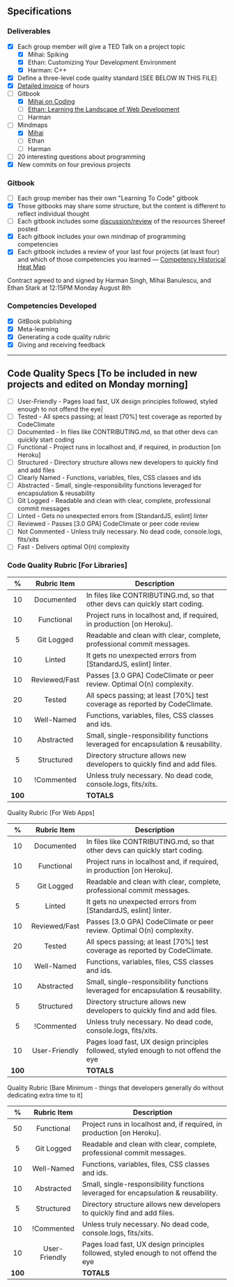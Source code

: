 ## Specifications

### Deliverables
- [x] Each group member will give a TED Talk on a project topic
  - [x] Mihai: Spiking
  - [x] Ethan: Customizing Your Development Environment
  - [x] Harman: C++
- [x] Define a three-level code quality standard [SEE BELOW IN THIS FILE]
- [x] [Detailed invoice](https://docs.google.com/spreadsheets/d/1GxSXhguI27apeWIzUFp_2f_T2xOPUWv5h-ry6RQvvoU/edit#gid=0) of hours
- [ ] Gitbook
  - [x] [Mihai on Coding](https://bluemihai.gitbooks.io/mihai-on-coding/content/)
  - [ ] [Ethan: Learning the Landscape of Web Development](https://ethanjstark.gitbooks.io/landscape-of-web/content)
  - [ ] Harman
- [ ] Mindmaps
  - [x] [Mihai](https://www.mindmeister.com/739674955/dev-competencies)
  - [ ] Ethan
  - [ ] Harman
- [ ] 20 interesting questions about programming
- [x] New commits on four previous projects 

### Gitbook 
- [ ] Each group member has their own "Learning To Code" gitbook
- [x] Those gitbooks may share some structure, but the content is different to reflect individual thought
- [ ] Each gitbook includes some [discussion/review](https://ethanjstark.gitbooks.io/landscape-of-web/content/roadmaps.html) of the resources Shereef posted
- [x] Each gitbook includes your own mindmap of programming competencies
- [x] Each gitbook includes a review of your last four projects (at least four) and which of those 
competencies you learned — [Competency Historical Heat Map](https://docs.google.com/spreadsheets/d/1bzi_8tOLrB18tIr21_7JSo9g5-x8x4KiticBPKWFVr0/edit#gid=0)

Contract agreed to and signed by Harman Singh, Mihai Banulescu, and Ethan Stark at 12:15PM Monday August 8th

### Competencies Developed
- [x] GitBook publishing
- [x] Meta-learning
- [x] Generating a code quality rubric
- [x] Giving and receiving feedback

<hr>

## Code Quality Specs [To be included in new projects and edited on Monday morning]

- [ ] User-Friendly - Pages load fast, UX design principles followed, styled enough to not offend the eye|
- [ ] Tested - All specs passing; at least [70%] test coverage as reported by CodeClimate
- [ ] Documented - In files like CONTRIBUTING.md, so that other devs can quickly start coding
- [ ] Functional - Project runs in localhost and, if required, in production [on Heroku]
- [ ] Structured - Directory structure allows new developers to quickly find and add files
- [ ] Clearly Named - Functions, variables, files, CSS classes and ids
- [ ] Abstracted - Small, single-responsibility functions leveraged for encapsulation & reusability
- [ ] Git Logged - Readable and clean with clear, complete, professional commit messages
- [ ] Linted - Gets no unexpected errors from [StandardJS, eslint] linter
- [ ] Reviewed - Passes [3.0 GPA] CodeClimate or peer code review
- [ ] Not Commented - Unless truly necessary. No dead code, console.logs, fits/xits
- [ ] Fast - Delivers optimal O(n) complexity

### Code Quality Rubric [For Libraries]

| %       | Rubric Item  | Description                                                                        |
|:-------:|:------------:|------------------------------------------------------------------------------------|
| 10      | Documented   | In files like CONTRIBUTING.md, so that other devs can quickly start coding.        |
| 10      | Functional   | Project runs in localhost and, if required, in production [on Heroku].             |
| 5       | Git Logged   | Readable and clean with clear, complete, professional commit messages.             |
| 10      | Linted       | It gets no unexpected errors from [StandardJS, eslint] linter.                     |
| 10      | Reviewed/Fast| Passes [3.0 GPA] CodeClimate or peer review. Optimal O(n) complexity.              |
| 20      | Tested       | All specs passing; at least [70%] test coverage as reported by CodeClimate.        |
| 10      | Well-Named| Functions, variables, files, CSS classes and ids.                                  |
| 10      | Abstracted   | Small, single-responsibility functions leveraged for encapsulation & reusability.  |
| 5       | Structured   | Directory structure allows new developers to quickly find and add files.           |
| 10      | !Commented   | Unless truly necessary. No dead code, console.logs, fits/xits.                     |
|<b>100</b>|              | <b>TOTALS</b>                                                                     |


 Quality Rubric [For Web Apps]

| %       | Rubric Item  | Description                                                                        |
|:-------:|:------------:|------------------------------------------------------------------------------------|
| 10      | Documented   | In files like CONTRIBUTING.md, so that other devs can quickly start coding.        |
| 10      | Functional   | Project runs in localhost and, if required, in production [on Heroku].             |
| 5       | Git Logged   | Readable and clean with clear, complete, professional commit messages.             |
| 5       | Linted       | It gets no unexpected errors from [StandardJS, eslint] linter.                     |
| 10      | Reviewed/Fast| Passes [3.0 GPA] CodeClimate or peer review. Optimal O(n) complexity.              |
| 20      | Tested       | All specs passing; at least [70%] test coverage as reported by CodeClimate.        |
| 10      | Well-Named| Functions, variables, files, CSS classes and ids.                                  |
| 10      | Abstracted   | Small, single-responsibility functions leveraged for encapsulation & reusability.  |
| 5       | Structured   | Directory structure allows new developers to quickly find and add files.           |
| 5       | !Commented| Unless truly necessary. No dead code, console.logs, fits/xits.                     |
| 10      | User-Friendly| Pages load fast, UX design principles followed, styled enough to not offend the eye|
|<b>100</b>|             | <b>TOTALS</b>                                                                      |


 Quality Rubric [Bare Minimum - things that developers generally do without dedicating extra time to it]

| %       | Rubric Item  | Description                                                                        |
|:-------:|:------------:|------------------------------------------------------------------------------------|
| 50      | Functional   | Project runs in localhost and, if required, in production [on Heroku].             |
| 5       | Git Logged   | Readable and clean with clear, complete, professional commit messages.             |
| 10      | Well-Named| Functions, variables, files, CSS classes and ids.                                  |
| 10      | Abstracted   | Small, single-responsibility functions leveraged for encapsulation & reusability.  |
| 5       | Structured   | Directory structure allows new developers to quickly find and add files.           |
| 10      | !Commented| Unless truly necessary. No dead code, console.logs, fits/xits.                     |
| 10      | User-Friendly| Pages load fast, UX design principles followed, styled enough to not offend the eye|
|<b>100</b>|              | <b>TOTALS</b>                                                                     |

